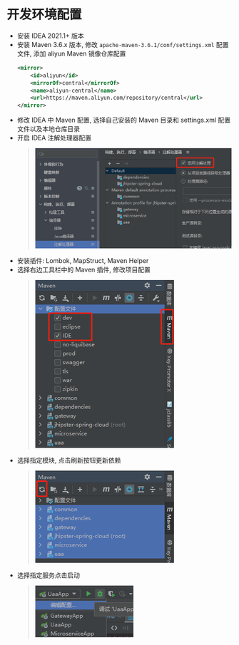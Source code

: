 # 开发环境配置

- 安装 IDEA 2021.1+ 版本
- 安装 Maven 3.6.x 版本, 修改 `apache-maven-3.6.1/conf/settings.xml` 配置文件, 添加 aliyun Maven 镜像仓库配置
  ```xml
  <mirror>
      <id>aliyun</id>
      <mirrorOf>central</mirrorOf>
      <name>aliyun-central</name>
      <url>https://maven.aliyun.com/repository/central</url>
  </mirror>
  ```
- 修改 IDEA 中 Maven 配置, 选择自己安装的 Maven 目录和 settings.xml 配置文件以及本地仓库目录
- 开启 IDEA 注解处理器配置
  > ![idea-enable-annotation-processor.png](images/idea-enable-annotation-processor.png)
- 安装插件: Lombok, MapStruct, Maven Helper
- 选择右边工具栏中的 Maven 插件, 修改项目配置
  > ![idea-maven-setting.png](images/idea-maven-setting.png)
- 选择指定模块, 点击刷新按钮更新依赖
  > ![idea-refresh-maven.png](images/idea-refresh-maven.png)
- 选择指定服务点击启动
  > ![idea-start-service.png](images/idea-start-service.png)